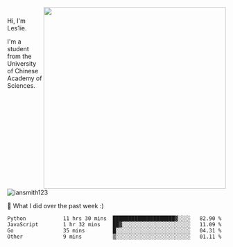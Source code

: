 <img align="right" src="https://github-readme-stats.vercel.app/api?username=iansmith123&show_icons=true&hide_border=true" width="420">

### 
Hi, I'm Les1ie. 

I'm a student from the University of Chinese Academy of Sciences.

<img src="https://komarev.com/ghpvc/?username=iansmith123" alt="iansmith123" />




🔭 What I did over the past week :)
<!--START_SECTION:waka-->

```text
Python            11 hrs 30 mins  ████████████████████▓░░░░   82.90 %
JavaScript        1 hr 32 mins    ██▓░░░░░░░░░░░░░░░░░░░░░░   11.09 %
Go                35 mins         █░░░░░░░░░░░░░░░░░░░░░░░░   04.31 %
Other             9 mins          ▒░░░░░░░░░░░░░░░░░░░░░░░░   01.11 %
```

<!--END_SECTION:waka-->


<!--
**IanSmith123/IanSmith123** is a ✨ _special_ ✨ repository because its `README.md` (this file) appears on your GitHub profile.
<img src="https://github.githubassets.com/images/spinners/octocat-spinner-64.gif">

Here are some ideas to get you started:

- 🔭 I’m currently working on ...
- 🌱 I’m currently learning ...
- 👯 I’m looking to collaborate on ...
- 🤔 I’m looking for help with ...
- 💬 Ask me about ...
- 📫 How to reach me: ...
- 😄 Pronouns: ...
- ⚡ Fun fact: ...
-->
